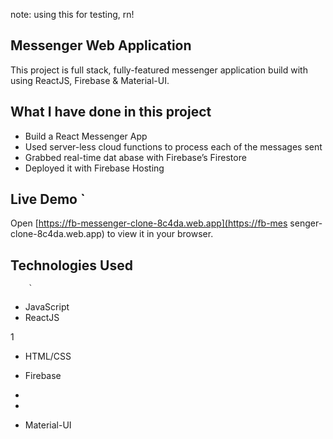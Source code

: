 note: using this for testing, rn!

## Messenger Web Application 

This project is full stack, fully-featured messenger application build with using ReactJS, Firebase & Material-UI.

               
## What I have done in this project  

- Build a React Messenger App     
- Used server-less cloud functions to process each of the messages sent 
- Grabbed real-time dat abase        with Firebase’s Firestore 
- Deployed it with Firebase Hosting                     
    
## Live Demo   `                                                                                                                                                             
Open [https://fb-messenger-clone-8c4da.web.app](https://fb-mes    senger-clone-8c4da.web.app) to view it in your
browser.        

    
## Technologies Used                
                                                          
        `                               
                                                                                                                                                     
- JavaScript                                     
- ReactJS               

1                          
            
                        


- HTML/CSS
- Firebase
- 
- 



- Material-UI


